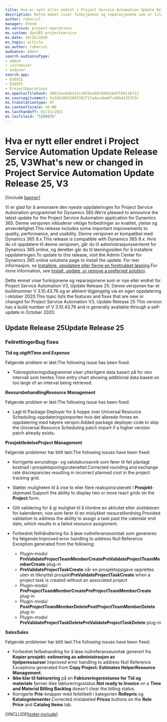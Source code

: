 ```yaml
---
title: Hva er nytt eller endret i Project Service Automation Update Release 25, V3
description: Dette emnet viser funksjonene og reparasjonene som er tilgjengelig i Project Service Automation Update Release 25, V3.
author: ruhercul
manager: kfend
ms.service: project-operations
ms.custom: dyn365-projectservice
ms.date: 10/26/2020
ms.topic: article
ms.author: ruhercul
audience: Admin
search.audienceType:
- admin
- customizer
- enduser
search.app:
- D365CE
- D365PS
- ProjectOperations
ms.openlocfilehash: 30822ec64b31e110202a587dd941bdff60116712
ms.sourcegitcommit: fa32b1893286f20271fa4ec4be8fc68bd135f53c
ms.translationtype: HT
ms.contentlocale: nb-NO
ms.lasthandoff: 02/15/2021
ms.locfileid: "5280455"
---
```

# <a name="whats-new-or-changed-in-project-service-automation-update-release-25-v3"></a><span data-ttu-id="02ead-103">Hva er nytt eller endret i Project Service Automation Update Release 25, V3</span><span class="sxs-lookup"><span data-stu-id="02ead-103">What's new or changed in Project Service Automation Update Release 25, V3</span></span>

[!include [banner](../includes/psa-now-project-operations.md)]

<span data-ttu-id="02ead-104">Vi er glad for å annonsere den nyeste oppdateringen for Project Service Automation-programmet for Dynamics 365.</span><span class="sxs-lookup"><span data-stu-id="02ead-104">We’re pleased to announce the latest update for the Project Service Automation application for Dynamics 365.</span></span> <span data-ttu-id="02ead-105">Denne versjonen inkluderer viktige forbedringer av kvalitet, ytelse og anvendelighet.</span><span class="sxs-lookup"><span data-stu-id="02ead-105">This release includes some important improvements to quality, performance, and usability.</span></span> <span data-ttu-id="02ead-106">Denne versjonen er kompatibel med Dynamics 365 9.x.</span><span class="sxs-lookup"><span data-stu-id="02ead-106">This release is compatible with Dynamics 365 9.x.</span></span> <span data-ttu-id="02ead-107">Hvis du vil oppdatere til denne versjonen, går du til administrasjonssenteret for Dynamics 365 online, og deretter går du til løsningssiden for å installere oppdateringen.</span><span class="sxs-lookup"><span data-stu-id="02ead-107">To update to this release, visit the Admin Center for Dynamics 365 online solutions page to install the update.</span></span> <span data-ttu-id="02ead-108">For mer informasjon, se [Installere, oppdatere eller fjerne en foretrukket løsning](https://docs.microsoft.com/power-platform/admin/install-remove-preferred-solution).</span><span class="sxs-lookup"><span data-stu-id="02ead-108">For more information, see [Install, update, or remove a preferred solution](https://docs.microsoft.com/power-platform/admin/install-remove-preferred-solution).</span></span>

<span data-ttu-id="02ead-109">Dette emnet viser funksjonene og reparasjonene som er nye eller endret for Project Service Automation V3, Update Release 25. Denne versjonen har et buildnummer V 3.10.43.76 og er allment tilgjengelig via en egen oppdatering i oktober 2020.</span><span class="sxs-lookup"><span data-stu-id="02ead-109">This topic lists the features and fixes that are new or changed for Project Service Automation V3, Update Release 25 This version has a build number of V 3.10.43.76 and is generally available through a self-update in October 2020.</span></span>

## <a name="update-release-25"></a><span data-ttu-id="02ead-110">Update Release 25</span><span class="sxs-lookup"><span data-stu-id="02ead-110">Update Release 25</span></span>

### <a name="bug-fixes"></a><span data-ttu-id="02ead-111">Feilrettinger</span><span class="sxs-lookup"><span data-stu-id="02ead-111">Bug fixes</span></span>

<span data-ttu-id="02ead-112">**Tid og utgift**</span><span class="sxs-lookup"><span data-stu-id="02ead-112">**Time and Expense**</span></span>

<span data-ttu-id="02ead-113">Følgende problem er løst:</span><span class="sxs-lookup"><span data-stu-id="02ead-113">The following issue has been fixed:</span></span>

- <span data-ttu-id="02ead-114">Tidsregistreringsdiagrammet viser ytterligere data basert på for stor intervall som hentes.</span><span class="sxs-lookup"><span data-stu-id="02ead-114">Time entry chart showing additional data based on too large of an interval being retrieved.</span></span>

<span data-ttu-id="02ead-115">**Ressursbehandling**</span><span class="sxs-lookup"><span data-stu-id="02ead-115">**Resource Management**</span></span>

<span data-ttu-id="02ead-116">Følgende problem er løst:</span><span class="sxs-lookup"><span data-stu-id="02ead-116">The following issue has been fixed:</span></span>

- <span data-ttu-id="02ead-117">Lagt til Package Deployer for å hoppe over Universal Resource Scheduling-oppdateringsimporten hvis det allerede finnes en oppdatering med høyere versjon.</span><span class="sxs-lookup"><span data-stu-id="02ead-117">Added package deployer code to skip the Universal Resource Scheduling patch import if a higher version patch already exists.</span></span>

<span data-ttu-id="02ead-118">**Prosjektledelse**</span><span class="sxs-lookup"><span data-stu-id="02ead-118">**Project Management**</span></span>

<span data-ttu-id="02ead-119">Følgende problemer har blitt løst:</span><span class="sxs-lookup"><span data-stu-id="02ead-119">The following issues have been fixed:</span></span>

- <span data-ttu-id="02ead-120">Korrigerte avrundings- og valutakursavvik som fører til feil planlagt kostnad i prosjektsporingsrutenettet.</span><span class="sxs-lookup"><span data-stu-id="02ead-120">Corrected rounding and exchange rate discrepancies resulting in incorrect planned cost in the project tracking grid.</span></span>
- <span data-ttu-id="02ead-121">Støtter muligheten til å vise to eller flere reaksjonsrutenett i **Prosjekt**-skjemaet.</span><span class="sxs-lookup"><span data-stu-id="02ead-121">Support the ability to display two or more react grids on the **Project** form.</span></span>
- <span data-ttu-id="02ead-122">Gitt validering for å gi mulighet til å tilordne en aktivitet etter sluttdatoen for kalenderen, noe som fører til en mislykket ressurstilordning.</span><span class="sxs-lookup"><span data-stu-id="02ead-122">Provided validation to address the ability to assign a task past the calendar end date, which results in a failed resource assignment.</span></span>
- <span data-ttu-id="02ead-123">Forbedret feilhåndtering for å løse nullreferanseunntak som genereres fra følgende:</span><span class="sxs-lookup"><span data-stu-id="02ead-123">Improved error handling to address Null Reference Exception generated from the following:</span></span>

    - <span data-ttu-id="02ead-124">Plugin-modul **PreValidateProjectTeamMemberCreate**</span><span class="sxs-lookup"><span data-stu-id="02ead-124">**PreValidateProjectTeamMemberCreate** plug-in</span></span>
    - <span data-ttu-id="02ead-125">**PreValidateProjectTaskCreate** når en prosjektoppgave opprettes uten et tilknyttet prosjekt</span><span class="sxs-lookup"><span data-stu-id="02ead-125">**PreValidateProjectTaskCreate** when a project task is created without an associated project</span></span>
    - <span data-ttu-id="02ead-126">Plugin-modul **PreProjectTeamMemberCreate**</span><span class="sxs-lookup"><span data-stu-id="02ead-126">**PreProjectTeamMemberCreate** plug-in</span></span>
    - <span data-ttu-id="02ead-127">Plugin-modul **PostProjectTeamMemberDelete**</span><span class="sxs-lookup"><span data-stu-id="02ead-127">**PostProjectTeamMemberDelete** plug-in</span></span>
    - <span data-ttu-id="02ead-128">Plugin-modul **PreValidateProjectTaskDelete**</span><span class="sxs-lookup"><span data-stu-id="02ead-128">**PreValidateProjectTaskDelete** plug-in</span></span>

<span data-ttu-id="02ead-129">**Sales**</span><span class="sxs-lookup"><span data-stu-id="02ead-129">**Sales**</span></span>

<span data-ttu-id="02ead-130">Følgende problemer har blitt løst:</span><span class="sxs-lookup"><span data-stu-id="02ead-130">The following issues have been fixed:</span></span>

- <span data-ttu-id="02ead-131">Forbedret feilbehandling for å løse nullreferanseunntak generert fra **Kopier prosjekt: estimering av administrasjon av hjelperessurser**.</span><span class="sxs-lookup"><span data-stu-id="02ead-131">Improved error handling to address Null Reference Exceptions generated from **Copy Project: Estimates HelperResource Management**.</span></span>
- <span data-ttu-id="02ead-132">**Ikke klar til fakturering** på en **Faktureringsrestanse for Tid og materiale** fjerner ikke faktureringsstatus.</span><span class="sxs-lookup"><span data-stu-id="02ead-132">**Not ready to Invoice** on a **Time and Material Billing Backlog** doesn't clear the billing status.</span></span>
- <span data-ttu-id="02ead-133">Korrigerte **Pris**-knapper med feiletikett i kategorien **Rollepris** og **Katalogelementer**.</span><span class="sxs-lookup"><span data-stu-id="02ead-133">Corrected mislabeled **Prices** buttons on the **Role Price** and **Catalog Items** tab.</span></span>


[!INCLUDE[footer-include](../includes/footer-banner.md)]